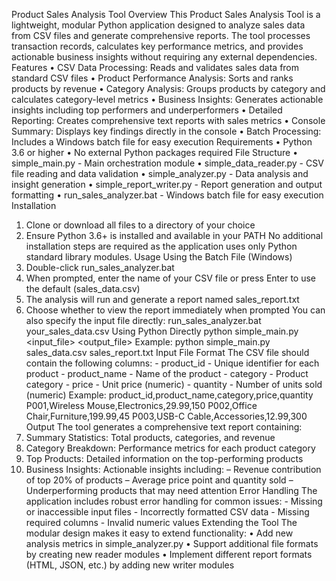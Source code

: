 Product Sales Analysis Tool
Overview
This Product Sales Analysis Tool is a lightweight, modular Python application designed to analyze sales data from CSV files and generate comprehensive reports. The tool processes transaction records, calculates key performance metrics, and provides actionable business insights without requiring any external dependencies.
Features
•	CSV Data Processing: Reads and validates sales data from standard CSV files
•	Product Performance Analysis: Sorts and ranks products by revenue
•	Category Analysis: Groups products by category and calculates category-level metrics
•	Business Insights: Generates actionable insights including top performers and underperformers
•	Detailed Reporting: Creates comprehensive text reports with sales metrics
•	Console Summary: Displays key findings directly in the console
•	Batch Processing: Includes a Windows batch file for easy execution
Requirements
•	Python 3.6 or higher
•	No external Python packages required
File Structure
•	simple_main.py - Main orchestration module
•	simple_data_reader.py - CSV file reading and data validation
•	simple_analyzer.py - Data analysis and insight generation
•	simple_report_writer.py - Report generation and output formatting
•	run_sales_analyzer.bat - Windows batch file for easy execution
Installation
1.	Clone or download all files to a directory of your choice
2.	Ensure Python 3.6+ is installed and available in your PATH
No additional installation steps are required as the application uses only Python standard library modules.
Usage
Using the Batch File (Windows)
1.	Double-click run_sales_analyzer.bat
2.	When prompted, enter the name of your CSV file or press Enter to use the default (sales_data.csv)
3.	The analysis will run and generate a report named sales_report.txt
4.	Choose whether to view the report immediately when prompted
You can also specify the input file directly:
run_sales_analyzer.bat your_sales_data.csv
Using Python Directly
python simple_main.py <input_file> <output_file>
Example:
python simple_main.py sales_data.csv sales_report.txt
Input File Format
The CSV file should contain the following columns: - product_id - Unique identifier for each product - product_name - Name of the product - category - Product category - price - Unit price (numeric) - quantity - Number of units sold (numeric)
Example:
product_id,product_name,category,price,quantity
P001,Wireless Mouse,Electronics,29.99,150
P002,Office Chair,Furniture,199.99,45
P003,USB-C Cable,Accessories,12.99,300
Output
The tool generates a comprehensive text report containing:
1.	Summary Statistics: Total products, categories, and revenue
2.	Category Breakdown: Performance metrics for each product category
3.	Top Products: Detailed information on the top-performing products
4.	Business Insights: Actionable insights including:
–	Revenue contribution of top 20% of products
–	Average price point and quantity sold
–	Underperforming products that may need attention
Error Handling
The application includes robust error handling for common issues: - Missing or inaccessible input files - Incorrectly formatted CSV data - Missing required columns - Invalid numeric values
Extending the Tool
The modular design makes it easy to extend functionality:
•	Add new analysis metrics in simple_analyzer.py
•	Support additional file formats by creating new reader modules
•	Implement different report formats (HTML, JSON, etc.) by adding new writer modules

